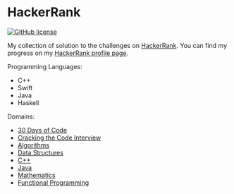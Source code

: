 # HackerRank

[![GitHub license](https://img.shields.io/badge/license-MIT-blue.svg)](https://raw.githubusercontent.com/chicio/HackerRank/master/LICENSE.md)


My collection of solution to the challenges on <a href="https://www.hackerrank.com">HackerRank</a>.
You can find my progress on my <a href="https://www.hackerrank.com/chicio">HackerRank profile page</a>.

Programming Languages:
* C++
* Swift
* Java
* Haskell

Domains:
* <a href="https://www.hackerrank.com/domains/tutorials/30-days-of-code">30 Days of Code</a>
* <a href="https://www.hackerrank.com/domains/tutorials/cracking-the-coding-interview">Cracking the Code Interview</a>
* <a href="https://www.hackerrank.com/domains/algorithms/">Algorithms</a>
* <a href="https://www.hackerrank.com/domains/data-structures/">Data Structures</a>
* <a href="https://www.hackerrank.com/domains/cpp/">C++</a>
* <a href="https://www.hackerrank.com/domains/java/">Java</a>
* <a href="https://www.hackerrank.com/domains/mathematics/">Mathematics</a>
* <a href="https://www.hackerrank.com/domains/fp/">Functional Programming</a>
